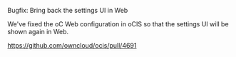 Bugfix: Bring back the settings UI in Web

We've fixed the oC Web configuration in oCIS so that the settings UI will be shown again in Web.

https://github.com/owncloud/ocis/pull/4691
